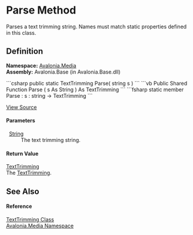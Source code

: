 # Parse Method


Parses a text trimming string. Names must match static properties defined in this class.



## Definition
**Namespace:** <a href="N_Avalonia_Media">Avalonia.Media</a>  
**Assembly:** Avalonia.Base (in Avalonia.Base.dll)

<Tabs groupId="api-code-preview">
<TabItem value="csharp" label="C#">
```csharp
public static TextTrimming Parse(
	string s
)
```
</TabItem>
<TabItem value="vb" label="VB">
```vb
Public Shared Function Parse ( 
	s As String
) As TextTrimming
```
</TabItem>
<TabItem value="fsharp" label="F#">
```fsharp
static member Parse : 
        s : string -> TextTrimming 
```
</TabItem>
</Tabs>



<a href="https://github.com/AvaloniaUI/Avalonia/tree/master/src/Avalonia.Base/Media/TextTrimming.cs#L56" title="View the source code">View Source</a>



#### Parameters
<dl><dt>  <a href="https://learn.microsoft.com/dotnet/api/system.string" target="_blank" rel="noopener noreferrer">String</a></dt><dd>The text trimming string.</dd></dl>

#### Return Value
<a href="T_Avalonia_Media_TextTrimming">TextTrimming</a>  
The <a href="T_Avalonia_Media_TextTrimming">TextTrimming</a>.

## See Also


#### Reference
<a href="T_Avalonia_Media_TextTrimming">TextTrimming Class</a>  
<a href="N_Avalonia_Media">Avalonia.Media Namespace</a>  

